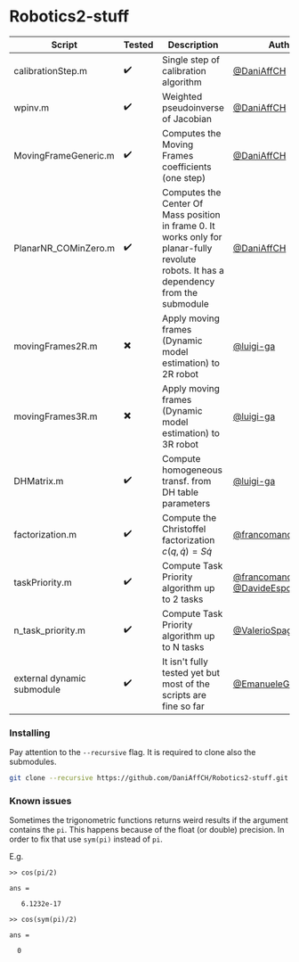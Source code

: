 # Robotics2-stuff

| Script | Tested | Description | Author |
| ------------- | ------------- | ------------- | ------------- |
| calibrationStep.m  | :heavy_check_mark: | Single step of calibration algorithm | [@DaniAffCH](https://www.github.com/DaniAffCH) |
| wpinv.m  | :heavy_check_mark: | Weighted pseudoinverse of Jacobian | [@DaniAffCH](https://www.github.com/DaniAffCH) |
| MovingFrameGeneric.m  | :heavy_check_mark: | Computes the Moving Frames coefficients (one step) | [@DaniAffCH](https://www.github.com/DaniAffCH) |
| PlanarNR_COMinZero.m  | :heavy_check_mark: | Computes the Center Of Mass position in frame 0. It works only for planar-fully revolute robots. It has a dependency from the submodule | [@DaniAffCH](https://www.github.com/DaniAffCH) |
| movingFrames2R.m  | :heavy_multiplication_x: | Apply moving frames (Dynamic model estimation) to 2R robot | [@luigi-ga](https://www.github.com/luigi-ga) |
| movingFrames3R.m  | :heavy_multiplication_x: | Apply moving frames (Dynamic model estimation) to 3R robot | [@luigi-ga](https://www.github.com/luigi-ga) |
| DHMatrix.m  | :heavy_check_mark: | Compute homogeneous transf. from DH table parameters | [@luigi-ga](https://www.github.com/luigi-ga) |
| factorization.m  | :heavy_check_mark: | Compute the Christoffel factorization $c(q, \dot{q}) = S\dot{q}$| [@francomano](https://www.github.com/francomano) |
| taskPriority.m | :heavy_check_mark: | Compute Task Priority algorithm up to 2 tasks | [@francomano](https://www.github.com/francomano) & [@DavideEspositoPelella](https://www.github.com/DavideEspositoPelella) |
| n_task_priority.m | :heavy_check_mark: | Compute Task Priority algorithm up to N tasks | [@ValerioSpagnoli](https://github.com/ValerioSpagnoli)|
| external dynamic submodule | :heavy_check_mark: | It isn't fully tested yet but most of the scripts are fine so far | [@EmanueleGiacomini](https://www.github.com/EmanueleGiacomini) |


### Installing

Pay attention to the `--recursive` flag. It is required to clone also the submodules.
```bash
git clone --recursive https://github.com/DaniAffCH/Robotics2-stuff.git
```

### Known issues
Sometimes the trigonometric functions returns weird results if the argument contains the `pi`. This happens because of the float (or double) precision. In order to fix that use
`sym(pi)` instead of `pi`.

E.g.
```
>> cos(pi/2)

ans =

   6.1232e-17
```

```
>> cos(sym(pi)/2)
 
ans =
 
  0
```
